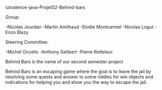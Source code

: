 iutvalence-java-ProjetS2-Behind-bars

Group:

   -Nicolas Jourdan
   -Martin Amilhaud
   -Elodie Montcarmel
   -Nicolas Logut
   -Enzo Blazy

Steering Committee:

   -Michel Occello
   -Anthony Gelibert
   -Pierre Rotteleur

Behind Bars is the name of our second semester project

Behind Bars is an escaping game where the goal is to leave the jail by resolving some quests and answer to some riddles for win objects and indications for helping you and show you the way to escape the jail.
